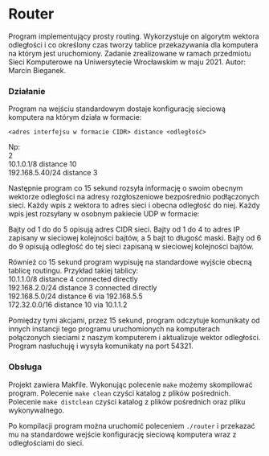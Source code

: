# Router

Program implementujący prosty routing. Wykorzystuje on algorytm wektora odległości i co określony czas tworzy tablice przekazywania dla komputera na którym jest uruchomiony.
Zadanie zrealizowane w ramach przedmiotu Sieci Komputerowe na Uniwersytecie Wrocławskim w maju 2021. Autor: Marcin Bieganek.

### Działanie

Program na wejściu standardowym dostaje konfigurację sieciową komputera na którym działa w formacie:

`<adres interfejsu w formacie CIDR> distance <odległość>`
  
Np:   
2  
10.1.0.1/8 distance 10    
192.168.5.40/24 distance 3   
 
Następnie program co 15 sekund rozsyła informację o swoim obecnym wektorze odległości na adresy rozgłoszeniowe bezpośrednio podłączonych sieci. Każdy wpis z wektora to adres sieci i obecna odległość do niej. Każdy wpis jest rozsyłany w osobnym pakiecie UDP w formacie:
  
Bajty od 1 do do 5 opisują adres CIDR sieci. Bajty od 1 do 4 to adres IP zapisany w sieciowej kolejności bajtów, a 5 bajt to długość maski.
Bajty od 6 do 9 opisują odległość do tej sieci zapisaną w sieciowej kolejności bajtów.

Również co 15 sekund program wypisuję na standardowe wyjście obecną tablicę routingu. Przykład takiej tablicy:   
10.1.1.0/8 distance 4 connected directly   
192.168.2.0/24 distance 3 connected directly   
192.168.5.0/24 distance 6 via 192.168.5.5    
172.32.0.0/16 distance 10 via 10.1.1.2     

Pomiędzy tymi akcjami, przez 15 sekund, program odczytuje komunikaty od innych instancji tego programu uruchomionych na komputerach połączonych sieciami z naszym komputerem i aktualizuje wektor odległości. Program nasłuchuję i wysyła komunikaty na port 54321.

### Obsługa

Projekt zawiera Makfile. Wykonując polecenie `make` możemy skompilować program.
Polecenie `make clean` czyści katalog z plików pośrednich. 
Polecenie `make distclean` czyści katalog z plików pośrednich oraz pliku wykonywalnego.

Po kompilacji program można uruchomić poleceniem `./router` i przekazać mu na standardowe wejście konfigurację sieciową komputera wraz z odległościami do sieci.

